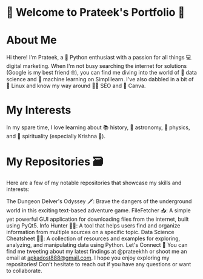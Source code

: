 
# 🌟 Welcome to Prateek's Portfolio 🌟

# About Me
Hi there! I'm Prateek, a 🐍 Python enthusiast with a passion for all things 💻 digital marketing. When I'm not busy searching the internet for solutions (Google is my best friend 🤓), you can find me diving into the world of 🧠 data science and 🤖 machine learning on Simplilearn. I've also dabbled in a bit of 🐧 Linux and know my way around 🕵️‍♂️ SEO and 🎨 Canva.

# My Interests
In my spare time, I love learning about 📚 history, 🌌 astronomy, 🔬 physics, and 🙏 spirituality (especially Krishna 🙏).

# My Repositories 🗃
Here are a few of my notable repositories that showcase my skills and interests:

The Dungeon Delver's Odyssey 🗡️: Brave the dangers of the underground world in this exciting text-based adventure game.
FileFetcher 📥: A simple yet powerful GUI application for downloading files from the internet, built using PyQt5.
Info Hunter 🕵️‍♀️: A tool that helps users find and organize information from multiple sources on a specific topic.
Data Science Cheatsheet 🧑‍💼: A collection of resources and examples for exploring, analyzing, and manipulating data using Python.
Let's Connect 🤝
You can find me tweeting about my latest findings at @prateekhh or shoot me an email at apkadost888@gmail.com. I hope you enjoy exploring my repositories! Don't hesitate to reach out if you have any questions or want to collaborate.
